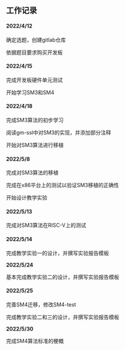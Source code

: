 ## 工作记录

#### 2022/4/12

确定选题，创建gitlab仓库

依据题目要求购买开发板

#### 2022/4/15

完成开发板硬件单元测试

开始学习SM3和SM4

#### 2022/4/18

完成SM3算法的初步学习

阅读gm-ssl中对SM3的实现，并添加部分注释

开始对SM3算法进行移植

#### 2022/5/8

完成对SM3算法的移植

完成在x86平台上的测试以验证SM3移植的正确性

开始设计教学实验

#### 2022/5/13

完成对SM3算法在RISC-V上的测试

#### 2022/5/14

完成教学实验一的设计，并撰写实验报告模板

**2022/5/24**

基本完成教学实验二的设计，并撰写实验报告模板


#### 2022/5/25

完善SM4迁移，修改SM4-test

完成教学实验二和三的设计，并撰写实验报告模板

**2022/5/30**

完成SM4算法标准的梗概